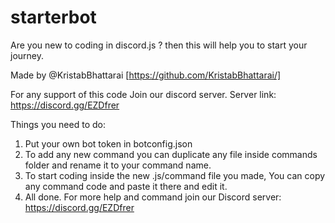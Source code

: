 # starterbot
Are you new to coding in discord.js ? then this will help you to start your journey.

Made by @KristabBhattarai [https://github.com/KristabBhattarai/]

For any support of this code Join our discord server.
Server link: https://discord.gg/EZDfrer

Things you need to do:
1. Put your own bot token in botconfig.json
2. To add any new command you can duplicate any file inside commands folder and rename it to your command name.
3. To start coding inside the new .js/command file you made, You can copy any command code and paste it there and edit it.
4. All done. For more help and command join our Discord server: https://discord.gg/EZDfrer

